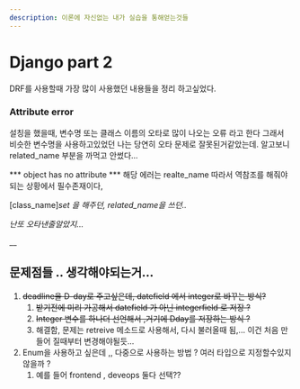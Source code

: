 ```yaml
---
description: 이론에 자신없는 내가 실습을 통해얻는것들
---
```


# Django part 2

DRF를 사용할때  가장 많이 사용했던 내용들을 정리 하고싶었다.&#x20;





### Attribute error

설칭을 했을때,  변수명 또는 클래스 이름의 오타로 많이 나오는 오류 라고 한다 그래서 비슷한 변수명을 사용하고있었던 나는 당연히 오타  문제로 잘못된거같았는데. 알고보니 related\_name 부분을 까먹고 안썼다...&#x20;

\*\*\*  object has no attribute \*\*\*  해당 에러는 realte\_name 따라서 역참조를 해줘야되는 상황에서 필수존재이다,&#x20;

\[class\_name]_set 을 해주던, related\_name을 쓰던.._&#x20;

_난또 오타낸줄알았지..._&#x20;

__

## 문제점들 .. 생각해야되는거...&#x20;

1. ~~deadline을 D-day로 주고싶은데, datefield 에서 integer로 바꾸는 방식?~~
   1. &#x20;~~받기전에 미리 가공해서 datefield 가 아닌 integerfield 로 저장 ?~~
   2. ~~Integer 변수를 하나더 선언해서 ,거기에 Dday를 저장하는 방식 ?~~ &#x20;
   3. 해결함, 문제는 retreive 메소드로 사용해서, 다시 불러올때 됨,... 이건  처음 만들어 질때부터 변경해야될듯...
2. Enum을 사용하고 싶은데 ,, 다중으로 사용하는 방법 ? 여러 타입으로 지정할수있지 않을까 ?&#x20;
   1. 예를 들어  frontend , deveops 둘다 선택??&#x20;









